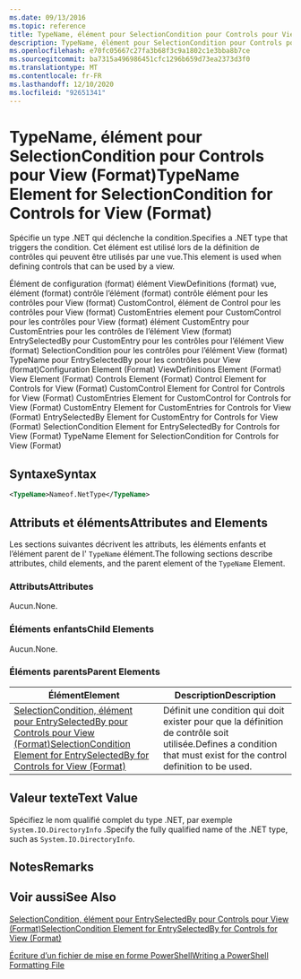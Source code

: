 ```yaml
---
ms.date: 09/13/2016
ms.topic: reference
title: TypeName, élément pour SelectionCondition pour Controls pour View (Format)
description: TypeName, élément pour SelectionCondition pour Controls pour View (Format)
ms.openlocfilehash: e70fc05667c27fa3b68f3c9a1802c1e3bba8b7ce
ms.sourcegitcommit: ba7315a496986451cfc1296b659d73ea2373d3f0
ms.translationtype: MT
ms.contentlocale: fr-FR
ms.lasthandoff: 12/10/2020
ms.locfileid: "92651341"
---
```

# <a name="typename-element-for-selectioncondition-for-controls-for-view-format"></a><span data-ttu-id="45dcd-103">TypeName, élément pour SelectionCondition pour Controls pour View (Format)</span><span class="sxs-lookup"><span data-stu-id="45dcd-103">TypeName Element for SelectionCondition for Controls for View (Format)</span></span>

<span data-ttu-id="45dcd-104">Spécifie un type .NET qui déclenche la condition.</span><span class="sxs-lookup"><span data-stu-id="45dcd-104">Specifies a .NET type that triggers the condition.</span></span> <span data-ttu-id="45dcd-105">Cet élément est utilisé lors de la définition de contrôles qui peuvent être utilisés par une vue.</span><span class="sxs-lookup"><span data-stu-id="45dcd-105">This element is used when defining controls that can be used by a view.</span></span>

<span data-ttu-id="45dcd-106">Élément de configuration (format) élément ViewDefinitions (format) vue, élément (format) contrôle l’élément (format) contrôle élément pour les contrôles pour View (format) CustomControl, élément de Control pour les contrôles pour View (format) CustomEntries element pour CustomControl pour les contrôles pour View (format) élément CustomEntry pour CustomEntries pour les contrôles de l’élément View (format) EntrySelectedBy pour CustomEntry pour les contrôles pour l’élément View (format) SelectionCondition pour les contrôles pour l’élément View (format) TypeName pour EntrySelectedBy pour les contrôles pour View (format)</span><span class="sxs-lookup"><span data-stu-id="45dcd-106">Configuration Element (Format) ViewDefinitions Element (Format) View Element (Format) Controls Element (Format) Control Element for Controls for View (Format) CustomControl Element for Control for Controls for View (Format) CustomEntries Element for CustomControl for Controls for View (Format) CustomEntry Element for CustomEntries for Controls for View (Format) EntrySelectedBy Element for CustomEntry for Controls for View (Format) SelectionCondition Element for EntrySelectedBy for Controls for View (Format) TypeName Element for SelectionCondition for Controls for View (Format)</span></span>

## <a name="syntax"></a><span data-ttu-id="45dcd-107">Syntaxe</span><span class="sxs-lookup"><span data-stu-id="45dcd-107">Syntax</span></span>

```xml
<TypeName>Nameof.NetType</TypeName>

```

## <a name="attributes-and-elements"></a><span data-ttu-id="45dcd-108">Attributs et éléments</span><span class="sxs-lookup"><span data-stu-id="45dcd-108">Attributes and Elements</span></span>

<span data-ttu-id="45dcd-109">Les sections suivantes décrivent les attributs, les éléments enfants et l’élément parent de l' `TypeName` élément.</span><span class="sxs-lookup"><span data-stu-id="45dcd-109">The following sections describe attributes, child elements, and the parent element of the `TypeName` Element.</span></span>

### <a name="attributes"></a><span data-ttu-id="45dcd-110">Attributs</span><span class="sxs-lookup"><span data-stu-id="45dcd-110">Attributes</span></span>

<span data-ttu-id="45dcd-111">Aucun.</span><span class="sxs-lookup"><span data-stu-id="45dcd-111">None.</span></span>

### <a name="child-elements"></a><span data-ttu-id="45dcd-112">Éléments enfants</span><span class="sxs-lookup"><span data-stu-id="45dcd-112">Child Elements</span></span>

<span data-ttu-id="45dcd-113">Aucun.</span><span class="sxs-lookup"><span data-stu-id="45dcd-113">None.</span></span>

### <a name="parent-elements"></a><span data-ttu-id="45dcd-114">Éléments parents</span><span class="sxs-lookup"><span data-stu-id="45dcd-114">Parent Elements</span></span>

|<span data-ttu-id="45dcd-115">Élément</span><span class="sxs-lookup"><span data-stu-id="45dcd-115">Element</span></span>|<span data-ttu-id="45dcd-116">Description</span><span class="sxs-lookup"><span data-stu-id="45dcd-116">Description</span></span>|
|-------------|-----------------|
|[<span data-ttu-id="45dcd-117">SelectionCondition, élément pour EntrySelectedBy pour Controls pour View (Format)</span><span class="sxs-lookup"><span data-stu-id="45dcd-117">SelectionCondition Element for EntrySelectedBy for Controls for View (Format)</span></span>](./selectioncondition-element-for-entryselectedby-for-controls-for-view-format.md)|<span data-ttu-id="45dcd-118">Définit une condition qui doit exister pour que la définition de contrôle soit utilisée.</span><span class="sxs-lookup"><span data-stu-id="45dcd-118">Defines a condition that must exist for the control definition to be used.</span></span>|

## <a name="text-value"></a><span data-ttu-id="45dcd-119">Valeur texte</span><span class="sxs-lookup"><span data-stu-id="45dcd-119">Text Value</span></span>

<span data-ttu-id="45dcd-120">Spécifiez le nom qualifié complet du type .NET, par exemple `System.IO.DirectoryInfo` .</span><span class="sxs-lookup"><span data-stu-id="45dcd-120">Specify the fully qualified name of the .NET type, such as `System.IO.DirectoryInfo`.</span></span>

## <a name="remarks"></a><span data-ttu-id="45dcd-121">Notes</span><span class="sxs-lookup"><span data-stu-id="45dcd-121">Remarks</span></span>

## <a name="see-also"></a><span data-ttu-id="45dcd-122">Voir aussi</span><span class="sxs-lookup"><span data-stu-id="45dcd-122">See Also</span></span>

[<span data-ttu-id="45dcd-123">SelectionCondition, élément pour EntrySelectedBy pour Controls pour View (Format)</span><span class="sxs-lookup"><span data-stu-id="45dcd-123">SelectionCondition Element for EntrySelectedBy for Controls for View (Format)</span></span>](./selectioncondition-element-for-entryselectedby-for-controls-for-view-format.md)

[<span data-ttu-id="45dcd-124">Écriture d’un fichier de mise en forme PowerShell</span><span class="sxs-lookup"><span data-stu-id="45dcd-124">Writing a PowerShell Formatting File</span></span>](./writing-a-powershell-formatting-file.md)
